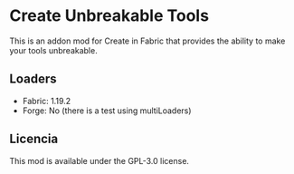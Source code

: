 # Create Unbreakable Tools

This is an addon mod for Create in Fabric that provides the ability to make your tools unbreakable.

## Loaders
- Fabric: 1.19.2
- Forge: No (there is a test using multiLoaders)

## Licencia

This mod is available under the GPL-3.0 license.
